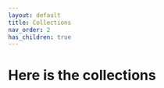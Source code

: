 ```yaml
---
layout: default
title: Collections
nav_order: 2
has_children: true
---
```


# Here is the collections